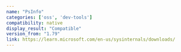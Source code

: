 ```yaml
---
name: "PsInfo"
categories: ['oss', 'dev-tools']
compatibility: native
display_result: "Compatible"
version_from: "1.79"
link: https://learn.microsoft.com/en-us/sysinternals/downloads/
---
```

